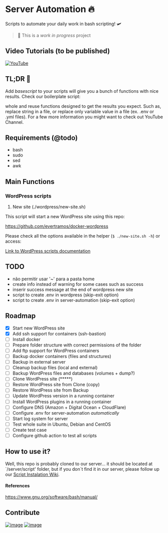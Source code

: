 # Server Automation 🔥

Scripts to automate your daily work in bash scripting! 🛩️

> 🚧 This is a _work in progress_ project 

## Video Tutorials (to be published)

[![YouTube](https://img.shields.io/badge/YouTube-FF0000?style=for-the-badge&logo=youtube&logoColor=white)](https://www.youtube.com/channel/UCN5wb0eA3ZLlvJNYo23qBRQ)

## TL;DR 🦥

Add _basescript_ to your scripts will give you a bunch of functions with nice results. Check our boilerplate script:

whole and reuse functions designed to get the results you expect. Such as, replace string in a file, or replace only variable value in a file (ex. .env or .yml files). For a few more information you might want to check out YouTube Channel.



## 

## Requirements (@todo)

- bash
- sudo
- sed
- awk

## Main Functions

### WordPress scripts

1. New site (./wordpress/new-site.sh)

This script will start a new WordPress site using this repo:

https://github.com/evertramos/docker-wordpress

Please check all the options available in the helper (`$ ./new-site.sh -h`) or access:

[Link to WordPress scripts documentation](./wordpress/README.md)

## TODO

- não permitir usar '~' para a pasta home
- create info instead of warning for some cases such as success
- inserir success message at the end of wordpress new site
- script to create .env in wordpress (skip-exit option)
- script to create .env in server-automation (skip-exit option)

## Roadmap 
 - [X] Start new WordPress site
 - [X] Add ssh support for containers (ssh-bastion)
 - [ ] Install docker
 - [ ] Prepare folder structure with correct permissions of the folder
 - [ ] Add ftp support for WordPress containers
 - [ ] Backup docker containers (files and structures)
 - [ ] Backup in external server
 - [ ] Cleanup backup files (local and external)
 - [ ] Backup WordPress files and databases (volumes + dump?)
 - [ ] Clone WordPress site (*****)
 - [ ] Restore WordPress site from Clone (copy) 
 - [ ] Restore WordPress site from Backup
 - [ ] Update WordPress version in a running container  
 - [ ] Install WordPress plugins in a running container
 - [ ] Configure DNS (Amazon + Digital Ocean + CloudFlare)
 - [ ] Configure .env for server-automation *automatically*
 - [ ] Start log system for server
 - [ ] Test whole suite in Ubuntu, Debian and CentOS
 - [ ] Create test case
 - [ ] Configure github action to test all scripts
 
## How to use it?

Well, this repo is probably cloned to our server... it should be located at `/server/script' folder, but if you don´t find it in our server, please follow up our [Script Instalation Wiki](../wikis/Initial-Setup).

#### References

https://www.gnu.org/software/bash/manual/

## Contribute

[![image](https://img.shields.io/badge/Patreon-F96854?style=for-the-badge&logo=patreon&logoColor=white)](https://www.patreon.com/evertramos)
[![image](https://img.shields.io/badge/picpay-21C25E?style=for-the-badge&logo=picpay&logoColor=white)](https://picpay.me/evert.ramos)



